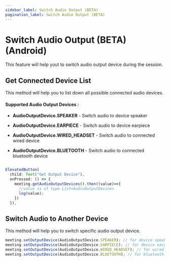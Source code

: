 ```yaml
---
sidebar_label: Switch Audio Output (BETA)
pagination_label: Switch Audio Output (BETA)
---
```


# Switch Audio Output (BETA) (Android)

This feature will help yout to switch audio output device during the session.

## Get Connected Device List

This method will help you to list down all possible connected audio devices.

#### Supported Audio Output Devices :

- **AudioOutputDevice.SPEAKER** - Switch audio to device speaker

- **AudioOutputDevice.EARPIECE** - Switch audio to device earpiece

- **AudioOutputDevice.WIRED_HEADSET** - Switch audio to connected wired device

- **AudioOutputDevice.BLUETOOTH** - Switch audio to connected bluetooth device

```js

ElevatedButton(
  child: Text("Get Output Device"),
  onPressed: () => {
    meeting.getAudioOutputDevices().then((value)=>{
      //value is of type List<AudioOutputDevice>
      log(value);
    })
  }),
```

## Switch Audio to Another Device

This method will help you to switch specific audio output device.

```js
meeting.setOutputDevice(AudioOutputDevice.SPEAKER); // for device speaker
meeting.setOutputDevice(AudioOutputDevice.EARPIECE); // for device earpiece
meeting.setOutputDevice(AudioOutputDevice.WIRED_HEADSET); // for wired headset
meeting.setOutputDevice(AudioOutputDevice.BLUETOOTH); // for bluetooth device
```

